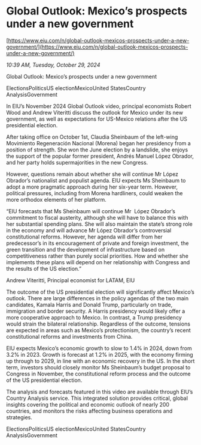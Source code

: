 # Global Outlook: Mexico’s prospects under a new government

[https://www.eiu.com/n/global-outlook-mexicos-prospects-under-a-new-government/](https://www.eiu.com/n/global-outlook-mexicos-prospects-under-a-new-government/)

*10:39 AM, Tuesday, October 29, 2024*

Global Outlook: Mexico’s prospects under a new government

ElectionsPoliticsUS electionMexicoUnited StatesCountry AnalysisGovernment

In EIU’s November 2024 Global Outlook video, principal economists Robert Wood and Andrew Viteritti discuss the outlook for Mexico under its new government, as well as expectations for US-Mexico relations after the US presidential election.

After taking office on October 1st, Claudia Sheinbaum of the left-wing Movimiento Regeneración Nacional (Morena) began her presidency from a position of strength. She won the June election by a landslide, she enjoys the support of the popular former president, Andrés Manuel López Obrador, and her party holds supermajorities in the new Congress.

However, questions remain about whether she will continue Mr López Obrador’s nationalist and populist agenda. EIU expects Ms Sheinbaum to adopt a more pragmatic approach during her six-year term. However, political pressures, including from Morena hardliners, could weaken the more orthodox elements of her platform.

“EIU forecasts that Ms Sheinbaum will continue Mr  López Obrador’s commitment to fiscal austerity, although she will have to balance this with her substantial spending plans. She will also maintain the state’s strong role in the economy and will advance Mr López Obrador’s controversial constitutional reforms. However, her agenda will differ from her predecessor’s in its encouragement of private and foreign investment, the green transition and the development of infrastructure based on competitiveness rather than purely social priorities. How and whether she implements these plans will depend on her relationship with Congress and the results of the US election.”

Andrew Viteritti, Principal economist for LATAM, EIU

The outcome of the US presidential election will significantly affect Mexico’s outlook. There are large differences in the policy agendas of the two main candidates, Kamala Harris and Donald Trump, particularly on trade, immigration and border security. A Harris presidency would likely offer a more cooperative approach to Mexico. In contrast, a Trump presidency would strain the bilateral relationship. Regardless of the outcome, tensions are expected in areas such as Mexico’s protectionism, the country’s recent constitutional reforms and investments from China.

EIU expects Mexico’s economic growth to slow to 1.4% in 2024, down from 3.2% in 2023. Growth is forecast at 1.2% in 2025, with the economy firming up through to 2029, in line with an economic recovery in the US. In the short term, investors should closely monitor Ms Sheinbaum’s budget proposal to Congress in November, the constitutional reform process and the outcome of the US presidential election.

The analysis and forecasts featured in this video are available through EIU’s Country Analysis service. This integrated solution provides critical, global insights covering the political and economic outlook of nearly 200 countries, and monitors the risks affecting business operations and strategies.

ElectionsPoliticsUS electionMexicoUnited StatesCountry AnalysisGovernment

